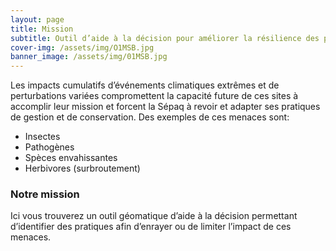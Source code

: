```yaml
---
layout: page
title: Mission
subtitle: Outil d’aide à la décision pour améliorer la résilience des parcs nationaux aux changements globaux
cover-img: /assets/img/O1MSB.jpg
banner_image: /assets/img/01MSB.jpg
---
```


Les impacts cumulatifs d’événements climatiques extrêmes et de perturbations variées compromettent la capacité future de ces sites à accomplir leur mission et forcent la Sépaq à revoir et adapter ses pratiques de gestion et de conservation. Des exemples de ces menaces sont:

- Insectes
- Pathogènes
- Spèces envahissantes
- Herbivores (surbroutement)


### Notre mission

Ici vous trouverez un outil géomatique d’aide à la décision permettant d’identifier des pratiques afin d’enrayer ou de limiter l’impact de ces menaces.
